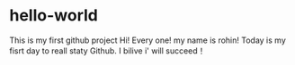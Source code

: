 # hello-world
This is my first github project
Hi! Every one!
my name is rohin!
Today is my fisrt day to reall staty Github.
I bilive i' will succeed！
